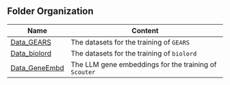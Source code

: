 ## Folder Organization

| Name | Content |
|-----------------|-------------|
| [Data_GEARS](Data_GEARS) | The datasets for the training of `GEARS`|
| [Data_biolord](Data_biolord) | The datasets for the training of `biolord`|
| [Data_GeneEmbd](Data_GeneEmbd) | The LLM gene embeddings for the training of `Scouter`|